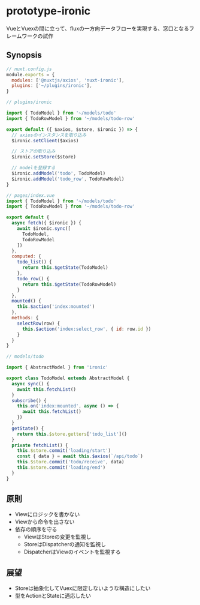 # prototype-ironic

VueとVuexの間に立って、fluxの一方向データフローを実現する、窓口となるフレームワークの試作

## Synopsis

```js
// nuxt.config.js
module.exports = {
  modules: ['@nuxtjs/axios', 'nuxt-ironic'],
  plugins: ['~/plugins/ironic'],
}
```

```js
// plugins/ironic

import { TodoModel } from '~/models/todo'
import { TodoRowModel } from '~/models/todo-row'

export default ({ $axios, $store, $ironic }) => {
  // axiosのインスタンスを取り込み
  $ironic.setClient($axios)

  // ストアの取り込み
  $ironic.setStore($store)

  // modelを登録する
  $ironic.addModel('todo', TodoModel)
  $ironic.addModel('todo_row', TodoRowModel)
}
```

```js
// pages/index.vue
import { TodoModel } from '~/models/todo'
import { TodoRowModel } from '~/models/todo-row'

export default {
  async fetch({ $ironic }) {
    await $ironic.sync([
      TodoModel,
      TodoRowModel
    ])
  },
  computed: {
    todo_list() {
      return this.$getState(TodoModel)
    },
    todo_row() {
      return this.$getState(TodoRowModel)
    }
  },
  mounted() {
    this.$action('index:mounted')
  },
  methods: {
    selectRow(row) {
      this.$action('index:select_row', { id: row.id })
    }
  }
}
```

```js
// models/todo

import { AbstractModel } from 'ironic'

export class TodoModel extends AbstractModel {
  async sync() {
    await this.fetchList()
  }
  subscribe() {
    this.on('index:mounted', async () => {
      await this.fetchList()
    })
  }
  getState() {
    return this.$store.getters['todo_list']()
  }
  private fetchList() {
    this.$store.commit('loading/start')
    const { data } = await this.$axios(`/api/todo`)
    this.$store.commit('todo/receive', data)
    this.$store.commit('loading/end')
  }
}
```

## 原則

- Viewにロジックを書かない
- Viewから命令を出さない
- 依存の順序を守る
  - ViewはStoreの変更を監視し
  - StoreはDispatcherの通知を監視し
  - DispatcherはViewのイベントを監視する

## 展望

- Storeは抽象化してVuexに限定しないような構造にしたい
- 型をActionとStateに適応したい
